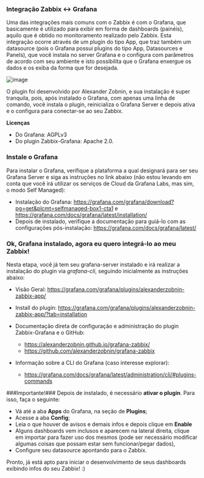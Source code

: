 ### Integração Zabbix <-> Grafana ###

Uma das integrações mais comuns com o Zabbix é com o Grafana, que basicamente é utilizado para exibir em forma de dashboards (painéis), aquilo que é obtido no monitoramento realizado pelo Zabbix. Esta integração ocorre através de um plugin do tipo App, que traz também  um datasource (pois o Grafana possui plugins do tipo App, Datasources e Panels), que você instala no server Grafana e o configura com parâmetros de acordo com seu ambiente e isto possibilita que o Grafana enxergue os dados e os exiba da forma que for desejada.

![image](https://user-images.githubusercontent.com/41125728/127752151-af74b032-1765-478a-9558-5090093333e6.png)

O plugin foi desenvolvido por Alexander Zobnin, e sua instalação é super tranquila, pois, após instalado o Grafana, com apenas uma linha de comando, você instala o plugin, reinicializa o Grafana Server e depois ativa e o configura para conectar-se ao seu Zabbix.

**Licenças**
  * Do Grafana: AGPLv3
  * Do plugin Zabbix-Grafana: Apache 2.0.

### Instale o Grafana ###

Para instalar o Grafana, verifique a plataforma a qual designará para ser seu Grafana Server e siga as instruções no link abaixo (não estou levando em conta que você irá utilizar os serviços de Cloud da Grafana Labs, mas sim, o modo Self Managed):
  * Instalação do Grafana: https://grafana.com/grafana/download?pg=get&plcmt=selfmanaged-box1-cta1 e https://grafana.com/docs/grafana/latest/installation/
  * Depois de instalado, verifique a documentação para guiá-lo com as configurações pós-instalação: https://grafana.com/docs/grafana/latest/

### Ok, Grafana instalado, agora eu quero integrá-lo ao meu Zabbix! ###
Nesta etapa, você já tem seu grafana-server instalado e irá realizar a instalação do plugin via _grafana-cli_, seguindo inicialmente as instruções abaixo:
* Visão Geral: https://grafana.com/grafana/plugins/alexanderzobnin-zabbix-app/
* Install do plugin: https://grafana.com/grafana/plugins/alexanderzobnin-zabbix-app/?tab=installation

* Documentação direta de configuração e administração do plugin Zabbix-Grafana e o GitHub:
  * https://alexanderzobnin.github.io/grafana-zabbix/
  * https://github.com/alexanderzobnin/grafana-zabbix

* Informação sobre a CLI do Grafana (caso interesse explorar):
  * https://grafana.com/docs/grafana/latest/administration/cli/#plugins-commands

###Importante!###
Depois de instalado, é necessário **ativar o plugin**. Para isso, faça o seguinte:
  * Vá até a aba **Apps** do Grafana, na seção de **Plugins**;
  * Acesse a aba **Config**;
  * Leia o que houver de avisos e demais infos e depois clique em **Enable**
  * Alguns dashboards vem inclusos e aparecem na lateral direita, clique em importar para fazer uso dos mesmos (pode ser necessário modificar algumas coisas que possam estar sem funcionar/pegar dados),
  * Configure seu datasource apontando para o Zabbix.

Pronto, já está apto para iniciar o desenvolvimento de seus dashboards exibindo infos do seu Zabbix! :)
